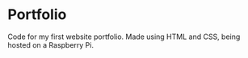 # Portfolio
Code for my first website portfolio. Made using HTML and CSS, being hosted on a Raspberry Pi.
